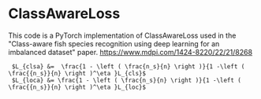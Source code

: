 # ClassAwareLoss
This code is a PyTorch implementation of ClassAwareLoss used in the "Class-aware fish species recognition using deep learning for an imbalanced dataset" paper. https://www.mdpi.com/1424-8220/22/21/8268

     $L_{clsa} &=  \frac{1 - \left ( \frac{n_s}{n} \right )}{1 -\left ( \frac{{n_s}}{n} \right )^\eta }L_{cls}$
     $L_{loca} &= \frac{1 - \left ( \frac{n_s}{n} \right )}{1 -\left ( \frac{{n_s}}{n} \right )^\eta }L_{loc}$
     

